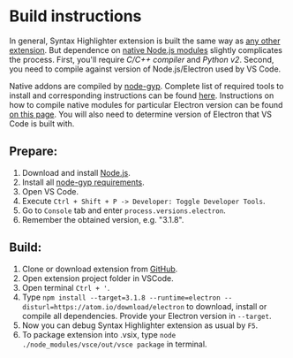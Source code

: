 # Build instructions

In general, Syntax Highlighter extension is built the same way as
[any other extension](https://code.visualstudio.com/api/extension-guides/overview).
But dependence on [native Node.js modules](https://nodejs.org/api/n-api.html) slightly
complicates the process. First, you'll require *C/C++ compiler* and *Python v2*. Second,
you need to compile against version of Node.js/Electron used by VS Code.

Native addons are compiled by [node-gyp](https://github.com/nodejs/node-gyp).
Complete list of required tools to install and corresponding instructions can
be found [here](https://github.com/nodejs/node-gyp#installation). Instructions
on how to compile native modules for particular Electron version can be found
[on this page](https://electronjs.org/docs/tutorial/using-native-node-modules).
You will also need to determine version of Electron that VS Code is built with.

## Prepare:
1. Download and install [Node.js](https://nodejs.org/en/download/).
2. Install all [node-gyp requirements](https://github.com/nodejs/node-gyp#installation).
3. Open VS Code.
4. Execute `Ctrl + Shift + P -> Developer: Toggle Developer Tools`.
5. Go to `Console` tab and enter `process.versions.electron`.
6. Remember the obtained version, e.g. "3.1.8".

## Build:
1. Clone or download extension from [GitHub](https://github.com).
2. Open extension project folder in VSCode.
3. Open terminal `Ctrl + '`.
4. Type `npm install --target=3.1.8 --runtime=electron --disturl=https://atom.io/download/electron`
   to download, install or compile all dependencies. Provide your Electron version in `--target`.
5. Now you can debug Syntax Highlighter extension as usual by `F5`.
6. To package extension into .vsix, type `node ./node_modules/vsce/out/vsce package` in terminal.

